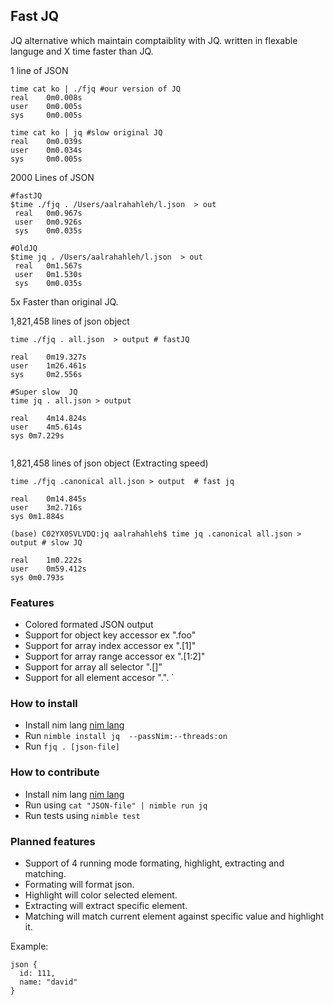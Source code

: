 ## Fast JQ

JQ alternative which maintain comptaiblity with JQ. written in flexable languge and X time faster than JQ.

1 line of JSON
```
time cat ko | ./fjq #our version of JQ
real    0m0.008s
user    0m0.005s
sys     0m0.005s

time cat ko | jq #slow original JQ
real    0m0.039s
user    0m0.034s
sys     0m0.005s

```

2000 Lines of JSON
```
#fastJQ
$time ./fjq . /Users/aalrahahleh/l.json  > out
 real	0m0.967s
 user	0m0.926s
 sys	0m0.035s

#OldJQ
$time jq . /Users/aalrahahleh/l.json  > out
 real	0m1.567s
 user	0m1.530s
 sys	0m0.035s

```

5x Faster than original JQ.

1,821,458 lines of json object
```
time ./fjq . all.json  > output # fastJQ

real    0m19.327s
user    1m26.461s
sys     0m2.556s

#Super slow  JQ
time jq . all.json > output

real	4m14.824s
user	4m5.614s
sys	0m7.229s


```


1,821,458 lines of json object (Extracting speed)

```
time ./fjq .canonical all.json > output  # fast jq

real	0m14.845s
user	3m2.716s
sys	0m1.884s

(base) C02YX0SVLVDQ:jq aalrahahleh$ time jq .canonical all.json > output # slow JQ

real	1m0.222s
user	0m59.412s
sys	0m0.793s

```

### Features

- Colored formated JSON output
- Support for object key accessor ex ".foo"
- Support for array index accessor ex ".[1]"
- Support for array range accessor ex ".[1:2]"
- Support for array all selector ".[]"
- Support for all element accesor ".".
`

### How to install 

- Install nim lang [nim lang](https://nim-lang.org/install.html)
- Run `nimble install jq  --passNim:--threads:on`
- Run `fjq . [json-file]`

### How to contribute 

- Install nim lang [nim lang](https://nim-lang.org/install.html)
- Run using `cat "JSON-file" | nimble run jq`
- Run tests using `nimble test`

### Planned features

- Support of 4 running mode formating, highlight, extracting and matching. 
- Formating  will format json.
- Highlight will color selected element. 
- Extracting  will extract specific element.
- Matching will match current element against specific value and highlight it.


Example:
```
json {
  id: 111,
  name: "david"
}
```

```
  


